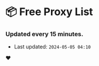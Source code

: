 # :package: Free Proxy List
### Updated every 15 minutes.

- Last updated: `2024-05-05 04:10`

:heart:
